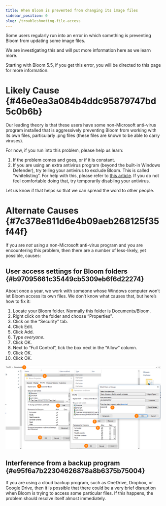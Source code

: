 ```yaml
---
title: When Bloom is prevented from changing its image files
sidebar_position: 0
slug: /troubleshooting-file-access
---
```




Some users regularly run into an error in which something is preventing Bloom from updating some image files. 


We are investigating this and will put more information here as we learn more. 


Starting with Bloom 5.5, if you get this error, you will be directed to this page for more information.


# Likely Cause {#46e0ea3a084b4ddc95879747bd5c0b6b}


Our leading theory is that these users have some non-Microsoft anti-virus program installed that is aggressively preventing Bloom from working with its own files, particularly .png files (these files are known to be able to carry viruses).


For now, if you run into this problem, please help us learn:

1. If the problem comes and goes, or if it is constant.
2. If you are using an extra antivirus program (beyond the built-in Windows Defender), try telling your antivirus to exclude Bloom. This is called “whitelisting”. For help with this, please refer to [this article](/antivirus-general). If you do not feel comfortable doing that, try temporarily disabling your antivirus.

Let us know if that helps so that we can spread the word to other people.


# Alternate Causes {#7c378e811d6e4b09aeb268125f35f44f}


If you are _not_ using a non-Microsoft anti-virus program and you are encountering this problem, then there are a number of less-likely, yet possible, causes:


## User access settings for Bloom folders {#b97095661c35449cb5309eb6f6d22274}


About once a year, we work with someone whose Windows computer won’t let Bloom access its own files. We don’t know what causes that, but here’s how to fix it:

1. Locate your Bloom folder. Normally this folder is Documents/Bloom.
2. Right click on the folder and choose “Properties”.
3. Click on the “Security” tab.
4. Click Edit.
5. Click Add.
6. Type _everyone_.
7. Click OK.
8. Next to “Full Control”, tick the box next in the “Allow” column.
9. Click OK.
10. Click OK.

![](./2063379169.png)


## Interference from a backup program {#e95f6a7b22304626878a8b6375b75004}


If you are using a cloud backup program, such as OneDrive, Dropbox, or Google Drive, then it is possible that there could be a very brief disruption when Bloom is trying to access some particular files. If this happens, the problem should resolve itself almost immediately.

